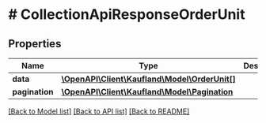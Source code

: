 # # CollectionApiResponseOrderUnit

## Properties

Name | Type | Description | Notes
------------ | ------------- | ------------- | -------------
**data** | [**\OpenAPI\Client\Kaufland\Model\OrderUnit[]**](OrderUnit.md) |  |
**pagination** | [**\OpenAPI\Client\Kaufland\Model\Pagination**](Pagination.md) |  | [optional]

[[Back to Model list]](../../README.md#models) [[Back to API list]](../../README.md#endpoints) [[Back to README]](../../README.md)
